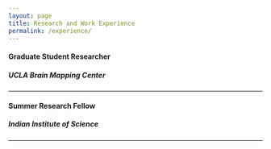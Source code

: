 ```yaml
---
layout: page
title: Research and Work Experience
permalink: /experience/
---
```


#### **Graduate Student Researcher**

##### **UCLA Brain Mapping Center**  

---

#### **Summer Research Fellow**

##### **Indian Institute of Science**



---
